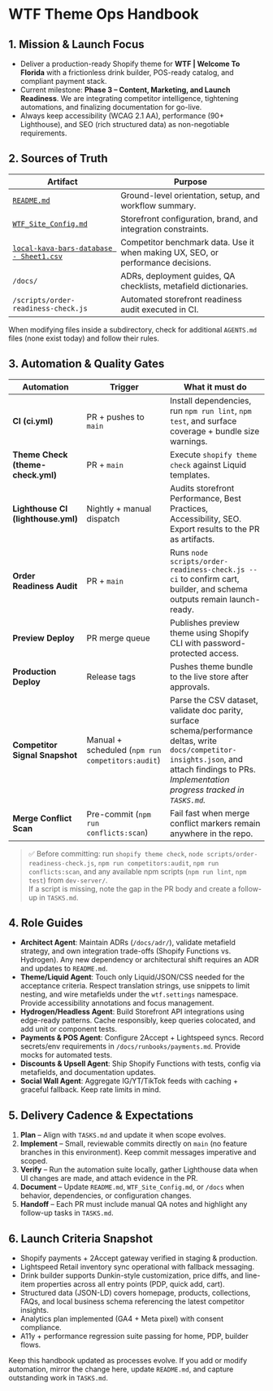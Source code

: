 # WTF Theme Ops Handbook

## 1. Mission & Launch Focus
- Deliver a production-ready Shopify theme for **WTF | Welcome To Florida** with a frictionless drink builder, POS-ready catalog, and compliant payment stack.
- Current milestone: **Phase 3 – Content, Marketing, and Launch Readiness**. We are integrating competitor intelligence, tightening automations, and finalizing documentation for go-live.
- Always keep accessibility (WCAG 2.1 AA), performance (90+ Lighthouse), and SEO (rich structured data) as non-negotiable requirements.

## 2. Sources of Truth
| Artifact | Purpose |
| --- | --- |
| [`README.md`](README.md) | Ground-level orientation, setup, and workflow summary. |
| [`WTF_Site_Config.md`](WTF_Site_Config.md) | Storefront configuration, brand, and integration constraints. |
| [`local-kava-bars-database - Sheet1.csv`](local-kava-bars-database%20-%20Sheet1.csv) | Competitor benchmark data. Use it when making UX, SEO, or performance decisions. |
| `/docs/` | ADRs, deployment guides, QA checklists, metafield dictionaries. |
| `/scripts/order-readiness-check.js` | Automated storefront readiness audit executed in CI. |

When modifying files inside a subdirectory, check for additional `AGENTS.md` files (none exist today) and follow their rules.

## 3. Automation & Quality Gates
| Automation | Trigger | What it must do |
| --- | --- | --- |
| **CI (ci.yml)** | PR + pushes to `main` | Install dependencies, run `npm run lint`, `npm test`, and surface coverage + bundle size warnings. |
| **Theme Check (theme-check.yml)** | PR + `main` | Execute `shopify theme check` against Liquid templates. |
| **Lighthouse CI (lighthouse.yml)** | Nightly + manual dispatch | Audits storefront Performance, Best Practices, Accessibility, SEO. Export results to the PR as artifacts. |
| **Order Readiness Audit** | PR + `main` | Runs `node scripts/order-readiness-check.js --ci` to confirm cart, builder, and schema outputs remain launch-ready. |
| **Preview Deploy** | PR merge queue | Publishes preview theme using Shopify CLI with password-protected access. |
| **Production Deploy** | Release tags | Pushes theme bundle to the live store after approvals. |
| **Competitor Signal Snapshot** | Manual + scheduled (`npm run competitors:audit`) | Parse the CSV dataset, validate doc parity, surface schema/performance deltas, write `docs/competitor-insights.json`, and attach findings to PRs. _Implementation progress tracked in `TASKS.md`._ |
| **Merge Conflict Scan** | Pre-commit (`npm run conflicts:scan`) | Fail fast when merge conflict markers remain anywhere in the repo. |

> ✅ Before committing: run `shopify theme check`, `node scripts/order-readiness-check.js`, `npm run competitors:audit`, `npm run conflicts:scan`, and any available npm scripts (`npm run lint`, `npm test`) from `dev-server/`.  
> If a script is missing, note the gap in the PR body and create a follow-up in `TASKS.md`.

## 4. Role Guides
- **Architect Agent**: Maintain ADRs (`/docs/adr/`), validate metafield strategy, and own integration trade-offs (Shopify Functions vs. Hydrogen). Any new dependency or architectural shift requires an ADR and updates to `README.md`.
- **Theme/Liquid Agent**: Touch only Liquid/JSON/CSS needed for the acceptance criteria. Respect translation strings, use snippets to limit nesting, and wire metafields under the `wtf.settings` namespace. Provide accessibility annotations and focus management.
- **Hydrogen/Headless Agent**: Build Storefront API integrations using edge-ready patterns. Cache responsibly, keep queries colocated, and add unit or component tests.
- **Payments & POS Agent**: Configure 2Accept + Lightspeed syncs. Record secrets/env requirements in `/docs/runbooks/payments.md`. Provide mocks for automated tests.
- **Discounts & Upsell Agent**: Ship Shopify Functions with tests, config via metafields, and documentation updates.
- **Social Wall Agent**: Aggregate IG/YT/TikTok feeds with caching + graceful fallback. Keep rate limits in mind.

## 5. Delivery Cadence & Expectations
1. **Plan** – Align with `TASKS.md` and update it when scope evolves.
2. **Implement** – Small, reviewable commits directly on `main` (no feature branches in this environment). Keep commit messages imperative and scoped.
3. **Verify** – Run the automation suite locally, gather Lighthouse data when UI changes are made, and attach evidence in the PR.
4. **Document** – Update `README.md`, `WTF_Site_Config.md`, or `/docs` when behavior, dependencies, or configuration changes.
5. **Handoff** – Each PR must include manual QA notes and highlight any follow-up tasks in `TASKS.md`.

## 6. Launch Criteria Snapshot
- Shopify payments + 2Accept gateway verified in staging & production.
- Lightspeed Retail inventory sync operational with fallback messaging.
- Drink builder supports Dunkin-style customization, price diffs, and line-item properties across all entry points (PDP, quick add, cart).
- Structured data (JSON-LD) covers homepage, products, collections, FAQs, and local business schema referencing the latest competitor insights.
- Analytics plan implemented (GA4 + Meta pixel) with consent compliance.
- A11y + performance regression suite passing for home, PDP, builder flows.

Keep this handbook updated as processes evolve. If you add or modify automation, mirror the change here, update `README.md`, and capture outstanding work in `TASKS.md`.
